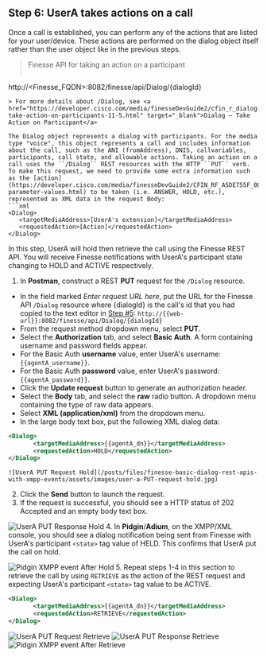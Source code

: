 ## Step 6: UserA takes actions on a call

Once a call is established, you can perform any of the actions that are listed for your user/device. These actions are performed on the dialog object itself rather than the user object like in the previous steps.

> Finesse API for taking an action on a participant
>  ```http
http://<Finesse_FQDN>:8082/finesse/api/Dialog/{dialogId}
```
> For more details about /Dialog, see <a href="https://developer.cisco.com/media/finesseDevGuide2/cfin_r_dialog-take-action-on-participants-11-5.html" target="_blank">Dialog — Take Action on Participant</a>

The Dialog object represents a dialog with participants. For the media type "voice", this object represents a call and includes information about the call, such as the ANI (fromAddress), DNIS, callvariables, participants, call state, and allowable actions. Taking an action on a call uses the ``/Dialog`` REST resources with the HTTP ``PUT`` verb. To make this request, we need to provide some extra information such as the [action](https://developer.cisco.com/media/finesseDevGuide2/CFIN_RF_A5DE755F_00_actions-parameter-values.html) to be taken (i.e. ANSWER, HOLD, etc.), represented as XML data in the request Body:
```xml
<Dialog>
   <targetMediaAddress>[UserA's extension]</targetMediaAddress>
   <requestedAction>[Action]</requestedAction>
</Dialog>
```

In this step, UserA will hold then retrieve the call using the Finesse REST API. You will receive Finesse notifications with UserA's participant state changing to HOLD and ACTIVE respectively.

1. In **Postman**, construct a REST **PUT** request for the ``/Dialog`` resource.
 * In the field marked *Enter request URL here*, put the URL for the Finesse API ``/Dialog`` resource where {dialogId} is the call's id that you had copied to the text editor in <a href="/lab/finesse-basic-dialog-rest-apis-with-xmpp-events/step/5">Step #5</a>:
  ``http://{{web-url}}:8082/finesse/api/Dialog/{dialogId}``
 * From the request method dropdown menu, select **PUT**.
 * Select the **Authorization** tab, and select **Basic Auth**. A form containing username and password fields appear.
 * For the Basic Auth **username** value, enter UserA's username: ``{{agentA_username}}``.
 * For the Basic Auth **password** value, enter UserA's password: ``{{agentA_password}}``.
 * Click the **Update request** button to generate an authorization header.
 * Select the **Body** tab, and select the **raw** radio button. A dropdown menu containing the type of raw data appears.
 * Select **XML (application/xml)** from the dropdown menu.
 * In the large body text box, put the following XML dialog data:
 ```xml
<Dialog>
        <targetMediaAddress>{{agentA_dn}}</targetMediaAddress>
        <requestedAction>HOLD</requestedAction>
</Dialog>
```

    ![UserA PUT Request Hold](/posts/files/finesse-basic-dialog-rest-apis-with-xmpp-events/assets/images/user-a-PUT-request-hold.jpg)
2. Click the **Send** button to launch the request.
3. If the request is successful, you should see a HTTP status of 202 Accepted and an empty body text box.

 ![UserA PUT Response Hold](/posts/files/finesse-basic-dialog-rest-apis-with-xmpp-events/assets/images/user-a-PUT-response-hold.jpg)
4. In **Pidgin**/**Adium**, on the XMPP/XML console, you should see a dialog notification being sent from Finesse with UserA's participant ``<state>`` tag value of HELD. This confirms that UserA put the call on hold.

 ![Pidgin XMPP event After Hold](/posts/files/finesse-basic-dialog-rest-apis-with-xmpp-events/assets/images/user-a-XMPP-event-after-hold.jpg)
5. Repeat steps 1-4 in this section to retrieve the call by using ``RETRIEVE`` as the action of the REST request and expecting UserA's participant ``<state>`` tag value to be ACTIVE.
 ```xml
<Dialog>
        <targetMediaAddress>{{agentA_dn}}</targetMediaAddress>
        <requestedAction>RETRIEVE</requestedAction>
</Dialog>
```
 ![UserA PUT Request Retrieve](/posts/files/finesse-basic-dialog-rest-apis-with-xmpp-events/assets/images/user-a-PUT-request-retrieve.jpg)
 ![UserA PUT Response Retrieve](/posts/files/finesse-basic-dialog-rest-apis-with-xmpp-events/assets/images/user-a-PUT-response-retrieve.jpg)
 ![Pidgin XMPP event After Retrieve](/posts/files/finesse-basic-dialog-rest-apis-with-xmpp-events/assets/images/user-a-XMPP-event-after-retrieve.jpg)